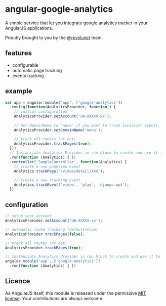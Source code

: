 # angular-google-analytics

A simple service that let you integrate google analytics tracker in your AngularJS applications.

Proudly brought to you by the [@revolunet](http://twitter.com/revolunet) team.

## features

 - configurable
 - automatic page tracking
 - events tracking

## example

```js
var app = angular.module('app', ['google-analytics'])
  .config(function(AnalyticsProvider, function() {
    // initial configuration
    AnalyticsProvider.setAccount('UA-XXXXX-xx');
    
    // Set DomainName to 'none' if you want to track localhost events, unless comment this line
    AnalyticsProvider.setDomainName('none');

    // track all routes (or not)
    AnalyticsProvider.trackPages(true);
  }))
  // Instanciate Analytics Provider in run block to create and use it to kickstart the application
  .run(function (Analytics) { })
  .controller('SampleController', function(Analytics) {
    // create a new pageview event
    Analytics.trackPage('/video/detail/XXX');

    // create a new tracking event
    Analytics.trackEvent('video', 'play', 'django.mp4');
  })
```

## configuration

```js
// setup your account
AnalyticsProvider.setAccount('UA-XXXXX-xx');

// automatic route tracking (default=true)
AnalyticsProvider.trackPages(false);

// track all routes (or not)
AnalyticsProvider.trackPages(true);

// Instanciate Analytics Provider in run block to create and use it to kickstart the application
angular.module('app', ['google-analytics'])
  .run(function (Analytics) { })
```

## Licence
As AngularJS itself, this module is released under the permissive [MIT license](http://revolunet.mit-license.org). Your contributions are always welcome.
